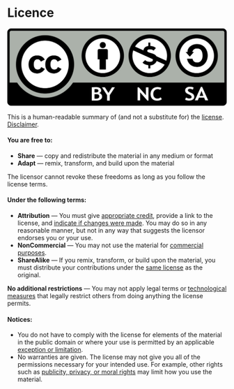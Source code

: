 # Licence

![](.gitbook/assets/1200px-CC-BY-NC-SA.svg-3.png)

This is a human-readable summary of (and not a substitute for) the [license](https://creativecommons.org/licenses/by-nc-sa/3.0/legalcode). [Disclaimer](https://creativecommons.org/licenses/by-nc-sa/3.0/#).

#### You are free to:

* **Share** — copy and redistribute the material in any medium or format
* **Adapt** — remix, transform, and build upon the material

The licensor cannot revoke these freedoms as long as you follow the license terms.

#### Under the following terms:

* **Attribution** — You must give [appropriate credit](https://creativecommons.org/licenses/by-nc-sa/3.0/#), provide a link to the license, and [indicate if changes were made](https://creativecommons.org/licenses/by-nc-sa/3.0/#). You may do so in any reasonable manner, but not in any way that suggests the licensor endorses you or your use.
* **NonCommercial** — You may not use the material for [commercial purposes](https://creativecommons.org/licenses/by-nc-sa/3.0/#).
* **ShareAlike** — If you remix, transform, or build upon the material, you must distribute your contributions under the [same license](https://creativecommons.org/licenses/by-nc-sa/3.0/#) as the original.

**No additional restrictions** — You may not apply legal terms or [technological measures](https://creativecommons.org/licenses/by-nc-sa/3.0/#) that legally restrict others from doing anything the license permits.

#### Notices:

* You do not have to comply with the license for elements of the material in the public domain or where your use is permitted by an applicable [exception or limitation](https://creativecommons.org/licenses/by-nc-sa/3.0/#).
* No warranties are given. The license may not give you all of the permissions necessary for your intended use. For example, other rights such as [publicity, privacy, or moral rights](https://creativecommons.org/licenses/by-nc-sa/3.0/#) may limit how you use the material.
